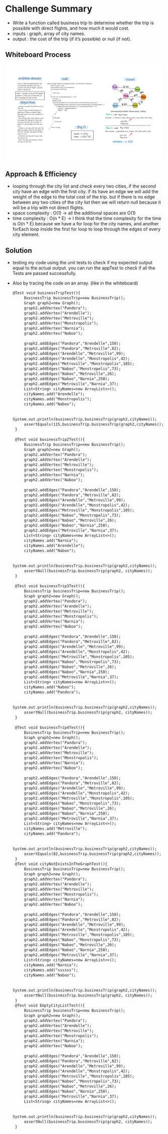 # Challenge Summary
- Write a function called business trip to determine whether the trip is possible with direct flights, and how much it would cost.  
- inputs : graph, array of city names.  
- output : the cost of the trip (if it’s possible) or null (if not).

## Whiteboard Process
![graph-business-trip](../Whiteboard/graph-business-trip.png)

## Approach & Efficiency
- looping through the city list and check every two cities, if the second city have an edge with the first city. if its have an edge we will add the weight of the edge to the total cost of the trip. but if there is no edge between any two cities of the city list then we will return null because it will be a trip with not direct flights.  
- space complexity : O(1)  -> all the additional spaces are O(1)
- time complexity : O(n * E) -> I think that the time complexity for the time is O(n * E) because we have a for loop for the city names, and another forEach loop inside the first for loop to loop through the edges of every city element.

## Solution
- testing my code using the unit tests to check if my expected output equal to the actual output. you can run the appTest to check if all the Tests are passed successfully.  
- Also by tracing the code on an array. (like in the whiteboard)  

   ```
  @Test void businessTripTest(){
        BusinessTrip businessTrip=new BusinessTrip();
        Graph graph2=new Graph();
        graph2.addVertex("Pandora");
        graph2.addVertex("Arendelle");
        graph2.addVertex("Metroville");
        graph2.addVertex("Monstropolis");
        graph2.addVertex("Narnia");
        graph2.addVertex("Naboo");

        graph2.addEdges("Pandora","Arendelle",150);
        graph2.addEdges("Pandora","Metroville",82);
        graph2.addEdges("Arendelle","Metroville",99);
        graph2.addEdges("Arendelle","Monstropolis",42);
        graph2.addEdges("Metroville","Monstropolis",105);
        graph2.addEdges("Naboo","Monstropolis",73);
        graph2.addEdges("Naboo","Metroville",26);
        graph2.addEdges("Naboo","Narnia",250);
        graph2.addEdges("Metroville","Narnia",37);
        List<String> cityNames=new ArrayList<>();
        cityNames.add("Arendelle");
        cityNames.add("Monstropolis");
        cityNames.add("Naboo");

        System.out.println(businessTrip.businessTrip(graph2,cityNames));
        assertEquals(115,businessTrip.businessTrip(graph2,cityNames));
    }

    @Test void businessTrip2Test(){
        BusinessTrip businessTrip=new BusinessTrip();
        Graph graph2=new Graph();
        graph2.addVertex("Pandora");
        graph2.addVertex("Arendelle");
        graph2.addVertex("Metroville");
        graph2.addVertex("Monstropolis");
        graph2.addVertex("Narnia");
        graph2.addVertex("Naboo");

        graph2.addEdges("Pandora","Arendelle",150);
        graph2.addEdges("Pandora","Metroville",82);
        graph2.addEdges("Arendelle","Metroville",99);
        graph2.addEdges("Arendelle","Monstropolis",42);
        graph2.addEdges("Metroville","Monstropolis",105);
        graph2.addEdges("Naboo","Monstropolis",73);
        graph2.addEdges("Naboo","Metroville",26);
        graph2.addEdges("Naboo","Narnia",250);
        graph2.addEdges("Metroville","Narnia",37);
        List<String> cityNames=new ArrayList<>();
        cityNames.add("Narnia");
        cityNames.add("Arendelle");
        cityNames.add("Naboo");

        System.out.println(businessTrip.businessTrip(graph2,cityNames));
        assertNull(businessTrip.businessTrip(graph2, cityNames));
    }

    @Test void businessTrip3Test(){
        BusinessTrip businessTrip=new BusinessTrip();
        Graph graph2=new Graph();
        graph2.addVertex("Pandora");
        graph2.addVertex("Arendelle");
        graph2.addVertex("Metroville");
        graph2.addVertex("Monstropolis");
        graph2.addVertex("Narnia");
        graph2.addVertex("Naboo");

        graph2.addEdges("Pandora","Arendelle",150);
        graph2.addEdges("Pandora","Metroville",82);
        graph2.addEdges("Arendelle","Metroville",99);
        graph2.addEdges("Arendelle","Monstropolis",42);
        graph2.addEdges("Metroville","Monstropolis",105);
        graph2.addEdges("Naboo","Monstropolis",73);
        graph2.addEdges("Naboo","Metroville",26);
        graph2.addEdges("Naboo","Narnia",250);
        graph2.addEdges("Metroville","Narnia",37);
        List<String> cityNames=new ArrayList<>();
        cityNames.add("Naboo");
        cityNames.add("Pandora");

        System.out.println(businessTrip.businessTrip(graph2,cityNames));
        assertNull(businessTrip.businessTrip(graph2, cityNames));
    }

    @Test void businessTrip4Test(){
        BusinessTrip businessTrip=new BusinessTrip();
        Graph graph2=new Graph();
        graph2.addVertex("Pandora");
        graph2.addVertex("Arendelle");
        graph2.addVertex("Metroville");
        graph2.addVertex("Monstropolis");
        graph2.addVertex("Narnia");
        graph2.addVertex("Naboo");

        graph2.addEdges("Pandora","Arendelle",150);
        graph2.addEdges("Pandora","Metroville",82);
        graph2.addEdges("Arendelle","Metroville",99);
        graph2.addEdges("Arendelle","Monstropolis",42);
        graph2.addEdges("Metroville","Monstropolis",105);
        graph2.addEdges("Naboo","Monstropolis",73);
        graph2.addEdges("Naboo","Metroville",26);
        graph2.addEdges("Naboo","Narnia",250);
        graph2.addEdges("Metroville","Narnia",37);
        List<String> cityNames=new ArrayList<>();
        cityNames.add("Metroville");
        cityNames.add("Pandora");

        System.out.println(businessTrip.businessTrip(graph2,cityNames));
        assertEquals(82,businessTrip.businessTrip(graph2,cityNames));
    }
    @Test void cityNotExistsInTheGraphTest(){
        BusinessTrip businessTrip=new BusinessTrip();
        Graph graph2=new Graph();
        graph2.addVertex("Pandora");
        graph2.addVertex("Arendelle");
        graph2.addVertex("Metroville");
        graph2.addVertex("Monstropolis");
        graph2.addVertex("Narnia");
        graph2.addVertex("Naboo");

        graph2.addEdges("Pandora","Arendelle",150);
        graph2.addEdges("Pandora","Metroville",82);
        graph2.addEdges("Arendelle","Metroville",99);
        graph2.addEdges("Arendelle","Monstropolis",42);
        graph2.addEdges("Metroville","Monstropolis",105);
        graph2.addEdges("Naboo","Monstropolis",73);
        graph2.addEdges("Naboo","Metroville",26);
        graph2.addEdges("Naboo","Narnia",250);
        graph2.addEdges("Metroville","Narnia",37);
        List<String> cityNames=new ArrayList<>();
        cityNames.add("Narnia");
        cityNames.add("ssssss");
        cityNames.add("Naboo");

        System.out.println(businessTrip.businessTrip(graph2,cityNames));
        assertNull(businessTrip.businessTrip(graph2, cityNames));
    }
    @Test void EmptyCityListTest(){
        BusinessTrip businessTrip=new BusinessTrip();
        Graph graph2=new Graph();
        graph2.addVertex("Pandora");
        graph2.addVertex("Arendelle");
        graph2.addVertex("Metroville");
        graph2.addVertex("Monstropolis");
        graph2.addVertex("Narnia");
        graph2.addVertex("Naboo");

        graph2.addEdges("Pandora","Arendelle",150);
        graph2.addEdges("Pandora","Metroville",82);
        graph2.addEdges("Arendelle","Metroville",99);
        graph2.addEdges("Arendelle","Monstropolis",42);
        graph2.addEdges("Metroville","Monstropolis",105);
        graph2.addEdges("Naboo","Monstropolis",73);
        graph2.addEdges("Naboo","Metroville",26);
        graph2.addEdges("Naboo","Narnia",250);
        graph2.addEdges("Metroville","Narnia",37);
        List<String> cityNames=new ArrayList<>();

        System.out.println(businessTrip.businessTrip(graph2,cityNames));
        assertNull(businessTrip.businessTrip(graph2, cityNames));
    }
  ```

